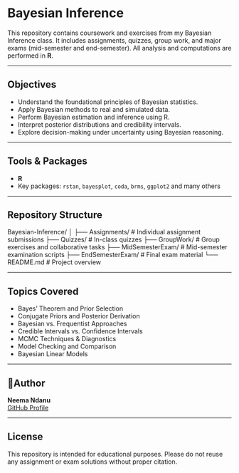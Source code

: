 # Bayesian Inference

This repository contains coursework and exercises from my Bayesian Inference class. It includes assignments, quizzes, group work, and major exams (mid-semester and end-semester). All analysis and computations are performed in **R**.

---

## Objectives

- Understand the foundational principles of Bayesian statistics.
- Apply Bayesian methods to real and simulated data.
- Perform Bayesian estimation and inference using R.
- Interpret posterior distributions and credibility intervals.
- Explore decision-making under uncertainty using Bayesian reasoning.

---

## Tools & Packages

- **R**  
- Key packages: `rstan`, `bayesplot`, `coda`, `brms`, `ggplot2` and many others

---

## Repository Structure
Bayesian-Inference/
│
├── Assignments/ # Individual assignment submissions
├── Quizzes/ # In-class quizzes
├── GroupWork/ # Group exercises and collaborative tasks
├── MidSemesterExam/ # Mid-semester examination scripts
├── EndSemesterExam/ # Final exam material
└── README.md # Project overview


---

## Topics Covered

- Bayes’ Theorem and Prior Selection  
- Conjugate Priors and Posterior Derivation  
- Bayesian vs. Frequentist Approaches  
- Credible Intervals vs. Confidence Intervals  
- MCMC Techniques & Diagnostics  
- Model Checking and Comparison  
- Bayesian Linear Models

---

## 👩Author

**Neema Ndanu**  
[GitHub Profile](https://github.com/NeemaNdanu)

---

## License

This repository is intended for educational purposes. Please do not reuse any assignment or exam solutions without proper citation.

